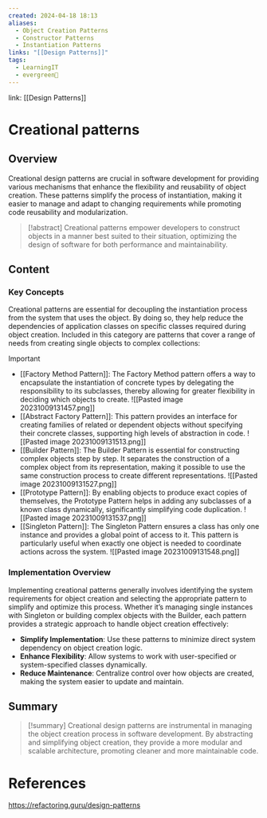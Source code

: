 ```yaml
---
created: 2024-04-18 18:13
aliases:
  - Object Creation Patterns
  - Constructor Patterns
  - Instantiation Patterns
links: "[[Design Patterns]]"
tags:
  - LearningIT
  - evergreen🌳
---
```

link: [[Design Patterns]]

# Creational patterns

## Overview

Creational design patterns are crucial in software development for providing various mechanisms that enhance the flexibility and reusability of object creation. These patterns simplify the process of instantiation, making it easier to manage and adapt to changing requirements while promoting code reusability and modularization.

> [!abstract]
>  Creational patterns empower developers to construct objects in a manner best suited to their situation, optimizing the design of software for both performance and maintainability.

## Content

### Key Concepts

Creational patterns are essential for decoupling the instantiation process from the system that uses the object. By doing so, they help reduce the dependencies of application classes on specific classes required during object creation. Included in this category are patterns that cover a range of needs from creating single objects to complex collections:

> [!important]
> 
> - [[Factory Method Pattern]]: The Factory Method pattern offers a way to encapsulate the instantiation of concrete types by delegating the responsibility to its subclasses, thereby allowing for greater flexibility in deciding which objects to create.
>![[Pasted image 20231009131457.png]]
> - [[Abstract Factory Pattern]]: This pattern provides an interface for creating families of related or dependent objects without specifying their concrete classes, supporting high levels of abstraction in code.
>![[Pasted image 20231009131513.png]]
> - [[Builder Pattern]]:  The Builder Pattern is essential for constructing complex objects step by step. It separates the construction of a complex object from its representation, making it possible to use the same construction process to create different representations.
>![[Pasted image 20231009131527.png]]
> - [[Prototype Pattern]]: By enabling objects to produce exact copies of themselves, the Prototype Pattern helps in adding any subclasses of a known class dynamically, significantly simplifying code duplication.
>![[Pasted image 20231009131537.png]]
> - [[Singleton Pattern]]: The Singleton Pattern ensures a class has only one instance and provides a global point of access to it. This pattern is particularly useful when exactly one object is needed to coordinate actions across the system.
>![[Pasted image 20231009131548.png]]

### Implementation Overview

Implementing creational patterns generally involves identifying the system requirements for object creation and selecting the appropriate pattern to simplify and optimize this process. Whether it’s managing single instances with Singleton or building complex objects with the Builder, each pattern provides a strategic approach to handle object creation effectively:

- **Simplify Implementation**: Use these patterns to minimize direct system dependency on object creation logic.
- **Enhance Flexibility**: Allow systems to work with user-specified or system-specified classes dynamically.
- **Reduce Maintenance**: Centralize control over how objects are created, making the system easier to update and maintain.


## Summary

>[!summary] 
>Creational design patterns are instrumental in managing the object creation process in software development. By abstracting and simplifying object creation, they provide a more modular and scalable architecture, promoting cleaner and more maintainable code.

# References

https://refactoring.guru/design-patterns

